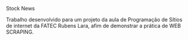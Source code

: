 Stock News

Trabalho desenvolvido para um projeto da aula de Programação de Sítios de internet da FATEC Rubens Lara, afim de demonstrar a prática de WEB SCRAPING.
